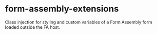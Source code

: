 # form-assembly-extensions
Class injection for styling and custom variables of a Form Assembly form loaded outside the FA host.
